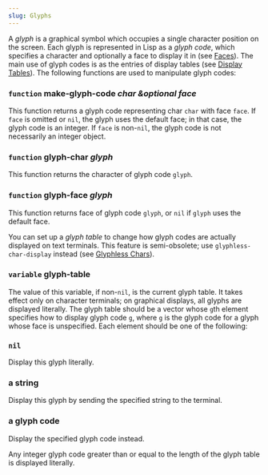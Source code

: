 ```yaml
---
slug: Glyphs
---
```


A *glyph* is a graphical symbol which occupies a single character position on the screen. Each glyph is represented in Lisp as a *glyph code*, which specifies a character and optionally a face to display it in (see [Faces](/docs/elisp/Faces)). The main use of glyph codes is as the entries of display tables (see [Display Tables](/docs/elisp/Display-Tables)). The following functions are used to manipulate glyph codes:

### <span className="tag function">`function`</span> **make-glyph-code** *char \&optional face*

This function returns a glyph code representing char `char` with face `face`. If `face` is omitted or `nil`, the glyph uses the default face; in that case, the glyph code is an integer. If `face` is non-`nil`, the glyph code is not necessarily an integer object.

### <span className="tag function">`function`</span> **glyph-char** *glyph*

This function returns the character of glyph code `glyph`.

### <span className="tag function">`function`</span> **glyph-face** *glyph*

This function returns face of glyph code `glyph`, or `nil` if `glyph` uses the default face.

You can set up a *glyph table* to change how glyph codes are actually displayed on text terminals. This feature is semi-obsolete; use `glyphless-char-display` instead (see [Glyphless Chars](/docs/elisp/Glyphless-Chars)).

### <span className="tag variable">`variable`</span> **glyph-table**

The value of this variable, if non-`nil`, is the current glyph table. It takes effect only on character terminals; on graphical displays, all glyphs are displayed literally. The glyph table should be a vector whose `g`th element specifies how to display glyph code `g`, where `g` is the glyph code for a glyph whose face is unspecified. Each element should be one of the following:

### `nil`

Display this glyph literally.

### a string

Display this glyph by sending the specified string to the terminal.

### a glyph code

Display the specified glyph code instead.

Any integer glyph code greater than or equal to the length of the glyph table is displayed literally.
